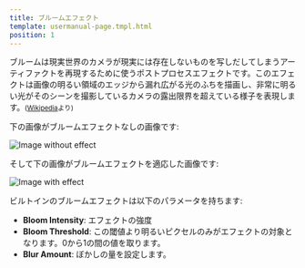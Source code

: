 ```yaml
---
title: ブルームエフェクト
template: usermanual-page.tmpl.html
position: 1
---
```


ブルームは現実世界のカメラが現実には存在しないものを写しだしてしまうアーティファクトを再現するために使うポストプロセスエフェクトです。このエフェクトは画像の明るい領域のエッジから漏れ広がる光のふちを描画し、非常に明るい光がそのシーンを撮影しているカメラの露出限界を超えている様子を表現します。<small>([Wikipedia][1]より)</small>

下の画像がブルームエフェクトなしの画像です:

<img alt="Image without effect" src="/images/platform/posteffects/without_effects.png"></img>

そして下の画像がブルームエフェクトを適応した画像です:

<img alt="Image with effect" src="/images/platform/posteffects/with_bloom.png"></img>

ビルトインのブルームエフェクトは以下のパラメータを持ちます:
* **Bloom Intensity**: エフェクトの強度
* **Bloom Threshold**: この閾値より明るいピクセルのみがエフェクトの対象となります。0から1の間の値を取ります。
* **Blur Amount**: ぼかしの量を設定します。

[1]: https://en.wikipedia.org/wiki/Bloom_(shader_effect)

